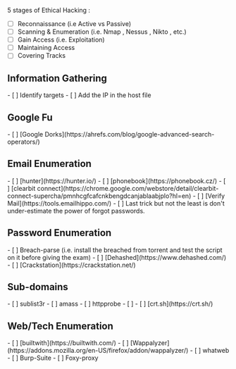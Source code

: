 
5 stages of Ethical Hacking : 
 - [ ] Reconnaissance (i.e Active vs Passive)
 - [ ] Scanning & Enumeration (i.e. Nmap , Nessus , Nikto , etc.)
 - [ ] Gain Access (i.e. Exploitation)
 - [ ] Maintaining Access
 - [ ] Covering Tracks

<h2> Information Gathering</h2>
- [ ] Identify targets
- [ ] Add the IP in the host file

<h2>Google Fu</h2>
- [ ] [Google Dorks](https://ahrefs.com/blog/google-advanced-search-operators/)


 <h2>Email Enumeration</h2> 
- [ ] [hunter](https://hunter.io/)
- [ ] [phonebook](https://phonebook.cz/) 
- [ ] [clearbit connect](https://chrome.google.com/webstore/detail/clearbit-connect-supercha/pmnhcgfcafcnkbengdcanjablaabjplo?hl=en)
- [ ] [Verify Mail](https://tools.emailhippo.com/)
- [ ] Last trick but not the least is don't under-estimate the power of forgot passwords.


<h2>Password Enumeration</h2>
- [ ] Breach-parse (i.e. install the breached from torrent and test the script on it before giving the exam)
- [ ] [Dehashed](https://www.dehashed.com/)
- [ ] [Crackstation](https://crackstation.net/)


<h2>Sub-domains </h2>
- [ ] sublist3r 
- [ ] amass
- [ ] httpprobe
- [ ] 
- [ ] [crt.sh](https://crt.sh/)


<h2>Web/Tech Enumeration</h2>
- [ ] [builtwith](https://builtwith.com/)
- [ ] [Wappalyzer](https://addons.mozilla.org/en-US/firefox/addon/wappalyzer/)
- [ ] whatweb
- [ ] Burp-Suite
- [ ] Foxy-proxy


